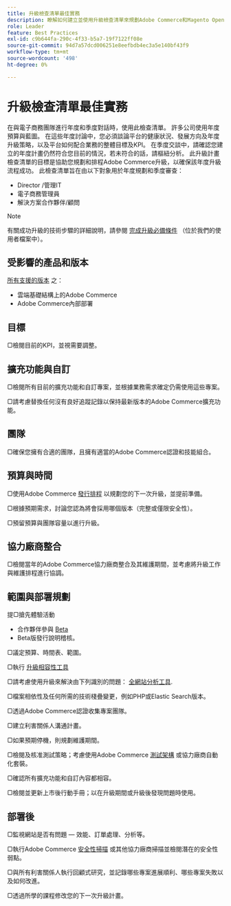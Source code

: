 ```yaml
---
title: 升級檢查清單最佳實務
description: 瞭解如何建立並使用升級檢查清單來規劃Adobe Commerce和Magento Open Source升級策略。
role: Leader
feature: Best Practices
exl-id: c9b644fa-290c-4f33-b5a7-19f7122ff08e
source-git-commit: 94d7a57dcd006251e8eefbdb4ec3a5e140bf43f9
workflow-type: tm+mt
source-wordcount: '498'
ht-degree: 0%

---
```


# 升級檢查清單最佳實務

在與電子商務團隊進行年度和季度對話時，使用此檢查清單。 許多公司使用年度預算與藍圖。 在這些年度討論中，您必須談論平台的健康狀況、發展方向及年度升級策略，以及平台如何配合業務的整體目標及KPI。 在季度交談中，請確認您建立的年度計畫仍然符合您目前的情況，若未符合的話，請樞紐分析。 此升級計畫檢查清單的目標是協助您規劃和排程Adobe Commerce升級，以確保該年度升級流程成功。 此檢查清單旨在由以下對象用於年度規劃和季度審查：

- Director /管理IT
- 電子商務管理員
- 解決方案合作夥伴/顧問

>[!NOTE]
>
>有關成功升級的技術步驟的詳細說明，請參閱 [完成升級必備條件](../../../upgrade/prepare/prerequisites.md) （位於我們的使用者檔案中）。

## 受影響的產品和版本

[所有支援的版本](../../../release/versions.md) 之：

- 雲端基礎結構上的Adobe Commerce
- Adobe Commerce內部部署

## 目標

▢檢閱目前的KPI，並視需要調整。

## 擴充功能與自訂

▢檢閱所有目前的擴充功能和自訂專案，並根據業務需求確定仍需使用這些專案。

▢請考慮替換任何沒有良好追蹤記錄以保持最新版本的Adobe Commerce擴充功能。

## 團隊

▢確保您擁有合適的團隊，且擁有適當的Adobe Commerce認證和技能組合。

## 預算與時間

▢使用Adobe Commerce [發行排程](../../../release/schedule.md) 以規劃您的下一次升級，並提前準備。

▢根據預期需求，討論您認為將會採用哪個版本（完整或僅限安全性）。

▢預留預算與團隊容量以進行升級。

## 協力廠商整合

▢檢閱當年的Adobe Commerce協力廠商整合及其維護期間，並考慮將升級工作與維護排程進行協調。

## 範圍與部署規劃

提▢搶先體驗活動

- 合作夥伴參與 [Beta](../../../release/beta.md)
- Beta版發行說明稽核。

▢議定預算、時間表、範圍。

▢執行 [升級相容性工具](../../../upgrade/upgrade-compatibility-tool/overview.md)

▢請考慮使用升級來解決由下列識別的問題： [全網站分析工具](../../../tools/site-wide-analysis-tool/intro.md).

▢檔案相依性及任何所需的技術棧疊變更，例如PHP或Elastic Search版本。

▢透過Adobe Commerce認證收集專案團隊。

▢建立利害關係人溝通計畫。

▢如果預期停機，則規劃維護期間。

▢檢閱及核准測試策略；考慮使用Adobe Commerce [測試架構](https://developer.adobe.com/commerce/testing/) 或協力廠商自動化套裝。

▢確認所有擴充功能和自訂內容都相容。

▢檢閱並更新上市後行動手冊；以在升級期間或升級後發現問題時使用。

## 部署後

▢監視網站是否有問題 — 效能、訂單處理、分析等。

▢執行Adobe Commerce [安全性掃描](https://account.magento.com/scanner/dashboard/) 或其他協力廠商掃描並檢閱潛在的安全性弱點。

▢與所有利害關係人執行回顧式研究，並記錄哪些專案進展順利、哪些專案失敗以及如何改進。

▢透過所學的課程修改您的下一次升級計畫。
